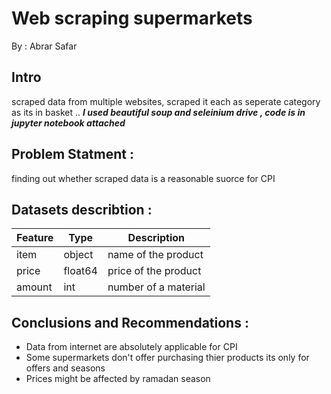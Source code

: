 # Web scraping supermarkets 
  By : Abrar Safar
  
  
  
## Intro 

scraped data from multiple websites, scraped it each as seperate category as its in basket .. 
***I used beautiful soup and seleinium drive , code is in jupyter notebook attached***


## Problem Statment : 

finding out whether scraped data is a reasonable suorce for CPI




## Datasets describtion : 

|Feature|Type|Description|
|---|---|---|
|item|object|name of the product| 
|price|float64|price of the product| 
|amount|int|number of a material| 


## Conclusions and Recommendations :

* Data from internet are absolutely applicable for CPI 
* Some supermarkets don't offer purchasing thier products its only for offers and seasons 
* Prices might be affected by ramadan season 


